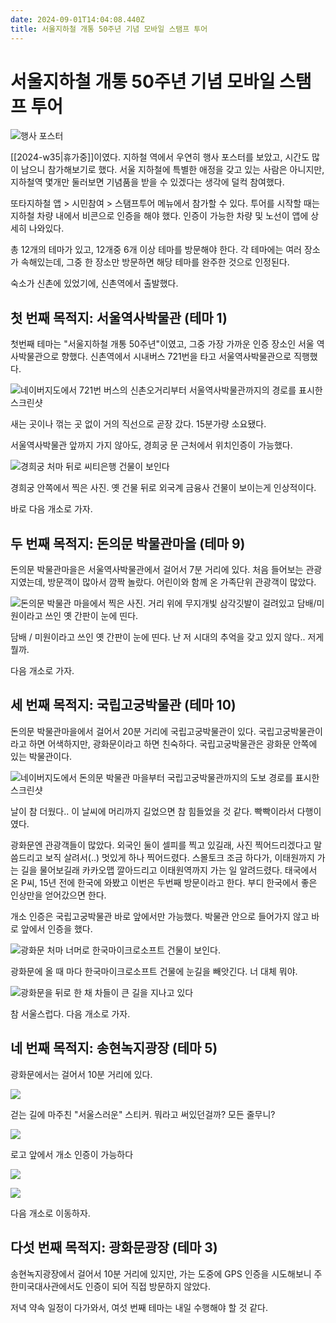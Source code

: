 ```yaml
---
date: 2024-09-01T14:04:08.440Z
title: 서울지하철 개통 50주년 기념 모바일 스탬프 투어
---
```


# 서울지하철 개통 50주년 기념 모바일 스탬프 투어

![행사 포스터](/images/seoul-metro-stamp-tour-2024/poster.png)

[[2024-w35|휴가중]]이였다. 지하철 역에서 우연히 행사 포스터를 보았고, 시간도 많이 남으니 참가해보기로 했다. 서울 지하철에 특별한 애정을 갖고 있는 사람은 아니지만, 지하철역 몇개만 둘러보면 기념품을 받을 수 있겠다는 생각에 덜컥 참여했다.

또타지하철 앱 > 시민참여 > 스탬프투어 메뉴에서 참가할 수 있다. 투어를 시작할 때는 지하철 차량 내에서 비콘으로 인증을 해야 했다. 인증이 가능한 차량 및 노선이 앱에 상세히 나와있다.

총 12개의 테마가 있고, 12개중 6개 이상 테마를 방문해야 한다. 각 테마에는 여러 장소가 속해있는데, 그중 한 장소만 방문하면 해당 테마를 완주한 것으로 인정된다.

숙소가 신촌에 있었기에, 신촌역에서 출발했다.

## 첫 번째 목적지: 서울역사박물관 (테마 1)

첫번째 테마는 "서울지하철 개통 50주년"이였고, 그중 가장 가까운 인증 장소인 서울 역사박물관으로 향했다. 신촌역에서 시내버스 721번을 타고 서울역사박물관으로 직행했다.

![네이버지도에서 721번 버스의 신촌오거리부터 서울역사박물관까지의 경로를 표시한 스크린샷](/images/seoul-metro-stamp-tour-2024/route-신촌오거리-서울역사박물관.png)

새는 곳이나 꺾는 곳 없이 거의 직선으로 곧장 갔다. 15분가량 소요됐다.

서울역사박물관 앞까지 가지 않아도, 경희궁 문 근처에서 위치인증이 가능했다.

![경희궁 처마 뒤로 씨티은행 건물이 보인다](/images/seoul-metro-stamp-tour-2024/경희궁.jpg)

경희궁 안쪽에서 찍은 사진. 옛 건물 뒤로 외국계 금융사 건물이 보이는게 인상적이다.

바로 다음 개소로 가자.

## 두 번째 목적지: 돈의문 박물관마을 (테마 9)

돈의문 박물관마을은 서울역사박물관에서 걸어서 7분 거리에 있다. 처음 들어보는 관광지였는데, 방문객이 많아서 깜짝 놀랐다. 어린이와 함께 온 가족단위 관광객이 많았다.

![돈의문 박물관 마을에서 찍은 사진. 거리 위에 무지개빛 삼각깃발이 걸려있고 담배/미원이라고 쓰인 옛 간판이 눈에 띤다.](/images/seoul-metro-stamp-tour-2024/돈의문-박물관마을.jpg)

담배 / 미원이라고 쓰인 옛 간판이 눈에 띤다. 난 저 시대의 추억을 갖고 있지 않다.. 저게 뭘까.

다음 개소로 가자.

## 세 번째 목적지: 국립고궁박물관 (테마 10)

돈의문 박물관마을에서 걸어서 20분 거리에 국립고궁박물관이 있다. 국립고궁박물관이라고 하면 어색하지만, 광화문이라고 하면 친숙하다. 국립고궁박물관은 광화문 안쪽에 있는 박물관이다.

![네이버지도에서 돈의문 박물관 마을부터 국립고궁박물관까지의 도보 경로를 표시한 스크린샷](/images/seoul-metro-stamp-tour-2024/route-돈의문박물관마을-국립고궁박물관.png)

날이 참 더웠다.. 이 날씨에 머리까지 길었으면 참 힘들었을 것 같다. 빡빡이라서 다행이였다.

광화문엔 관광객들이 많았다. 외국인 둘이 셀피를 찍고 있길래, 사진 찍어드리겠다고 말씀드리고 보직 살려서(..) 멋있게 하나 찍어드렸다. 스몰토크 조금 하다가, 이태원까지 가는 길을 물어보길래 카카오맵 깔아드리고 이태원역까지 가는 일 알려드렸다. 태국에서 온 P씨, 15년 전에 한국에 와봤고 이번은 두번째 방문이라고 한다. 부디 한국에서 좋은 인상만을 얻어갔으면 한다.

개소 인증은 국립고궁박물관 바로 앞에서만 가능했다. 박물관 안으로 들어가지 않고 바로 앞에서 인증을 했다.

![광화문 처마 너머로 한국마이크로소프트 건물이 보인다.](/images/seoul-metro-stamp-tour-2024/광화문.jpg)

광화문에 올 때 마다 한국마이크로소프트 건물에 눈길을 빼앗긴다. 너 대체 뭐야.

![광화문을 뒤로 한 채 차들이 큰 길을 지나고 있다](/images/seoul-metro-stamp-tour-2024/광화문대로.jpg)

참 서울스럽다. 다음 개소로 가자.

## 네 번째 목적지: 송현녹지광장 (테마 5)

광화문에서는 걸어서 10분 거리에 있다.

![](/images/seoul-metro-stamp-tour-2024/길거리스티커.jpg)

걷는 길에 마주친 "서울스러운" 스티커. 뭐라고 써있던걸까? 모든 줄무니?

![](/images/seoul-metro-stamp-tour-2024/송현녹지광장_로고.jpg)

로고 앞에서 개소 인증이 가능하다

![](/images/seoul-metro-stamp-tour-2024/송현녹지광장_정원.jpg)

![](/images/seoul-metro-stamp-tour-2024/송현녹지광장_배너.jpg)

다음 개소로 이동하자.

## 다섯 번째 목적지: 광화문광장 (테마 3)

송현녹지광장에서 걸어서 10분 거리에 있지만, 가는 도중에 GPS 인증을 시도해보니 주한미국대사관에서도 인증이 되어 직접 방문하지 않았다.

저녁 약속 일정이 다가와서, 여섯 번째 테마는 내일 수행해야 할 것 같다.


